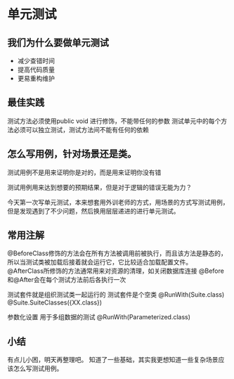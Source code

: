 # 单元测试

## 我们为什么要做单元测试

* 减少查错时间
* 提高代码质量
* 更易重构维护

## 最佳实践

测试方法必须使用public void 进行修饰，不能带任何的参数
测试单元中的每个方法必须可以独立测试，测试方法间不能有任何的依赖

## 怎么写用例，针对场景还是类。

测试用例不是用来证明你是对的，而是用来证明你没有错

测试用例用来达到想要的预期结果，但是对于逻辑的错误无能为力？

今天第一次写单元测试，本来想套用外训老师的方式，用场景的方式写测试用例，但是发现遇到了不少问题，然后换用层层递进的进行单元测试。

## 常用注解

@BeforeClass修饰的方法会在所有方法被调用前被执行，而且该方法是静态的，所以当测试类被加载后接着就会运行它，它比较适合加载配置文件。
@AfterClass所修饰的方法通常用来对资源的清理，如关闭数据库连接
@Before和@After会在每个测试方法前后各执行一次

测试套件就是组织测试类一起运行的
测试套件是个空类
@RunWith(Suite.class)
@Suite.SuiteClasses({XX.class})

参数化设置
用于多组数据的测试
@RunWith(Parameterized.class)

## 小结

有点儿小困，明天再整理吧。
知道了一些基础，其实我更想知道一些复杂场景应该怎么写测试用例。